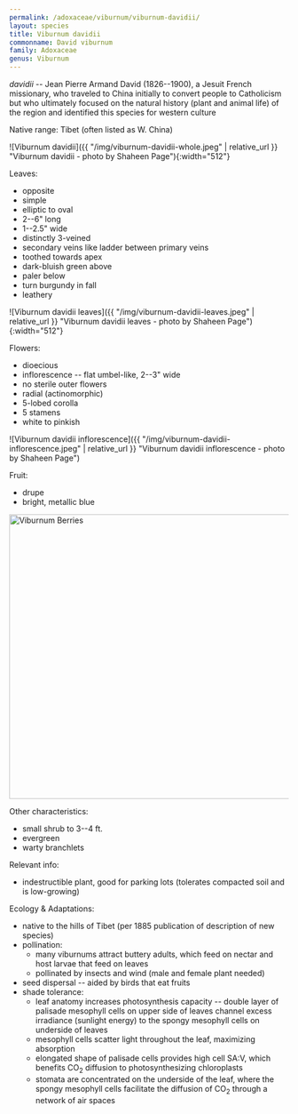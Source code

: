 ```yaml
---
permalink: /adoxaceae/viburnum/viburnum-davidii/
layout: species
title: Viburnum davidii
commonname: David viburnum
family: Adoxaceae
genus: Viburnum
---
```


*davidii* -- Jean Pierre Armand David (1826--1900), a Jesuit French missionary, who traveled to China initially to convert people to Catholicism but who ultimately focused on the natural history (plant and animal life) of the region and identified this species for western culture

Native range: Tibet (often listed as W. China)

![Viburnum davidii]({{ "/img/viburnum-davidii-whole.jpeg" | relative_url }} "Viburnum davidii - photo by Shaheen Page"){:width="512"}

Leaves:
  - opposite
  - simple
  - elliptic to oval
  - 2--6" long
  - 1--2.5" wide
  - distinctly 3-veined
  - secondary veins like ladder between primary veins
  - toothed towards apex
  - dark-bluish green above
  - paler below
  - turn burgundy in fall
  - leathery

![Viburnum davidii leaves]({{ "/img/viburnum-davidii-leaves.jpeg" | relative_url }} "Viburnum davidii leaves - photo by Shaheen Page"){:width="512"}

Flowers:
  - dioecious
  - inflorescence -- flat umbel-like, 2--3" wide
  - no sterile outer flowers
  - radial (actinomorphic)
  - 5-lobed corolla
  - 5 stamens
  - white to pinkish

![Viburnum davidii inflorescence]({{ "/img/viburnum-davidii-inflorescence.jpeg" | relative_url }} "Viburnum davidii inflorescence - photo by Shaheen Page")

Fruit:
  - drupe
  - bright, metallic blue

<a title="Kris Miller from Issaquah / CC BY (https://creativecommons.org/licenses/by/2.0)" href="https://commons.wikimedia.org/wiki/File:Viburnum_Berries.jpg"><img width="512" alt="Viburnum Berries" src="https://upload.wikimedia.org/wikipedia/commons/thumb/2/21/Viburnum_Berries.jpg/512px-Viburnum_Berries.jpg"></a>

Other characteristics:
  - small shrub to 3--4 ft.
  - evergreen
  - warty branchlets

Relevant info:
  - indestructible plant, good for parking lots (tolerates compacted soil and is low-growing)

Ecology & Adaptations:
  - native to the hills of Tibet (per 1885 publication of description of new species)
  - pollination:
    - many viburnums attract buttery adults, which feed on nectar and host larvae that feed on leaves
    - pollinated by insects and wind (male and female plant needed)
  - seed dispersal -- aided by birds that eat fruits
  - shade tolerance:
    - leaf anatomy increases photosynthesis capacity -- double layer of palisade mesophyll cells on upper side of leaves channel excess irradiance (sunlight energy) to the spongy mesophyll cells on underside of leaves
    - mesophyll cells scatter light throughout the leaf, maximizing absorption
    - elongated shape of palisade cells provides high cell SA:V, which benefits CO<sub>2</sub> diffusion to photosynthesizing chloroplasts
    - stomata are concentrated on the underside of the leaf, where the spongy mesophyll cells facilitate the diffusion of CO<sub>2</sub> through a network of air spaces
